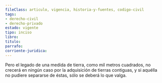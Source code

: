 ```yaml
---
fileClass: articulo, vigencia, historia-y-fuentes, codigo-civil
tags:
- derecho-civil
- derecho-privado
estado: vigente
tipo: inciso
libro:
titulo:
parrafo:
corriente-juridica:
---
```

Pero el legado de una medida de tierra, como mil metros cuadrados, no crecerá en ningún caso por la adquisición de tierras contiguas, y si aquélla no pudiere separarse de éstas, sólo se deberá lo que valga.
